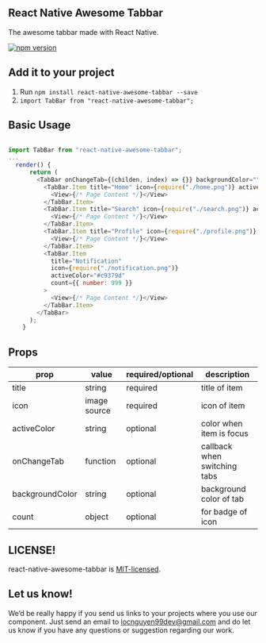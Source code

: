 ## React Native Awesome Tabbar

The awesome tabbar made with React Native.

[![npm version](https://badge.fury.io/js/react-native-awesome-tabbar.svg)](https://badge.fury.io/js/react-native-awesome-tabbar)

<!-- <img src="https://cdn.dribbble.com/users/1233499/screenshots/4844696/preview.gif" > -->

## Add it to your project

1. Run `npm install react-native-awesome-tabbar --save`
2. `import TabBar from "react-native-awesome-tabbar";`

## Basic Usage

```js

import TabBar from "react-native-awesome-tabbar";
...
  render() {
      return (
        <TabBar onChangeTab={(childen, index) => {}} backgroundColor="">
          <TabBar.Item title="Home" icon={require("./home.png")} activeColor="#5b37b7">
            <View>{/* Page Content */}</View>
          </TabBar.Item>
          <TabBar.Item title="Search" icon={require("./search.png")} activeColor="#e6a919">
            <View>{/* Page Content */}</View>
          </TabBar.Item>
          <TabBar.Item title="Profile" icon={require("./profile.png")} activeColor="#1194aa">
            <View>{/* Page Content */}</View>
          </TabBar.Item>
          <TabBar.Item
            title="Notification"
            icon={require("./notification.png")}
            activeColor="#c9379d"
            count={{ number: 999 }}
          >
            <View>{/* Page Content */}</View>
          </TabBar.Item>
        </TabBar>
      );
    }
```

## Props

| prop            | value        | required/optional | description                  |
| --------------- | ------------ | ----------------- | ---------------------------- |
| title           | string       | required          | title of item                |
| icon            | image source | required          | icon of item                 |
| activeColor     | string       | optional          | color when item is focus     |
| onChangeTab     | function     | optional          | callback when switching tabs |
| backgroundColor | string       | optional          | background color of tab      |
| count           | object       | optional          | for badge of icon            |

## LICENSE!

react-native-awesome-tabbar is [MIT-licensed](https://github.com/xtek-asia/react-native-awesome-tabbar/blob/master/LICENSE).

## Let us know!

We’d be really happy if you send us links to your projects where you use our component. Just send an email to locnguyen99dev@gmail.com and do let us know if you have any questions or suggestion regarding our work.
